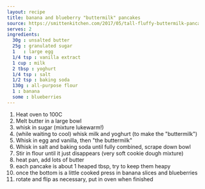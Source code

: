 ```yaml
---
layout: recipe
title: banana and blueberry "buttermilk" pancakes
source: https://smittenkitchen.com/2017/05/tall-fluffy-buttermilk-pancakes/
serves: 2
ingredients:
  30g : unsalted butter
  25g : granulated sugar
  1   : large egg
  1/4 tsp : vanilla extract
  1 cup : milk
  2 tbsp : yoghurt
  1/4 tsp : salt
  1/2 tsp : baking soda
  130g : all-purpose flour
  1 : banana
  some : blueberries
---
```


1. Heat oven to 100C
2. Melt butter in a large bowl
3. whisk in sugar (mixture lukewarm!)
4. (while waiting to cool) whisk milk and yoghurt (to make the "buttermilk")
4. Whisk in egg and vanilla, then "the buttermilk"
5. Whisk in salt and baking soda until fully combined, scrape down bowl
6. Stir in flour until it just disappears (very soft cookie dough mixture)
7. heat pan, add lots of butter
8. each pancake is about 1 heaped tbsp, try to keep them heapy
9. once the bottom is a little cooked press in banana slices and blueberries
8. rotate and flip as necessary, put in oven when finished

